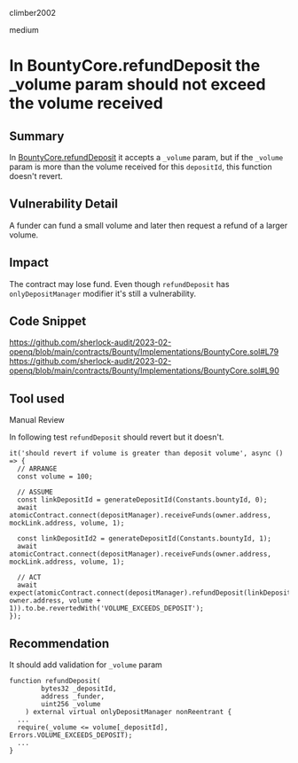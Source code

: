 climber2002

medium

# In BountyCore.refundDeposit the _volume param should not exceed the volume received

## Summary

In [BountyCore.refundDeposit](https://github.com/sherlock-audit/2023-02-openq/blob/main/contracts/Bounty/Implementations/BountyCore.sol#L67) it accepts a `_volume` param, but if the `_volume` param is more than the volume received for this `depositId`, this function doesn't revert.

## Vulnerability Detail
A funder can fund a small volume and later then request a refund of a larger volume. 

## Impact
The contract may lose fund. Even though `refundDeposit` has `onlyDepositManager` modifier it's still a vulnerability. 

## Code Snippet

https://github.com/sherlock-audit/2023-02-openq/blob/main/contracts/Bounty/Implementations/BountyCore.sol#L79
https://github.com/sherlock-audit/2023-02-openq/blob/main/contracts/Bounty/Implementations/BountyCore.sol#L90

## Tool used

Manual Review

In following test `refundDeposit` should revert but it doesn't.

```solidity
it('should revert if volume is greater than deposit volume', async () => {
  // ARRANGE
  const volume = 100;
  
  // ASSUME
  const linkDepositId = generateDepositId(Constants.bountyId, 0);
  await atomicContract.connect(depositManager).receiveFunds(owner.address, mockLink.address, volume, 1);
  
  const linkDepositId2 = generateDepositId(Constants.bountyId, 1);
  await atomicContract.connect(depositManager).receiveFunds(owner.address, mockLink.address, volume, 1);
  
  // ACT
  await expect(atomicContract.connect(depositManager).refundDeposit(linkDepositId, owner.address, volume + 1)).to.be.revertedWith('VOLUME_EXCEEDS_DEPOSIT');
});
```

## Recommendation
It should add validation for `_volume` param
```solidity
function refundDeposit(
        bytes32 _depositId,
        address _funder,
        uint256 _volume
    ) external virtual onlyDepositManager nonReentrant {
  ...
  require(_volume <= volume[_depositId], Errors.VOLUME_EXCEEDS_DEPOSIT);
  ...
}
```

